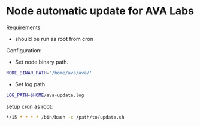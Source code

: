 # Node automatic update for AVA Labs

Requirements:

* should be run as root from cron

Configuration:

* Set node binary path. 
```bash
NODE_BINAR_PATH='/home/ava/ava/'
```
* Set log path
```bash
LOG_PATH=$HOME/ava-update.log
```
setup cron as root:

```bash
*/15 * * * * /bin/bash -c /path/to/update.sh
```

